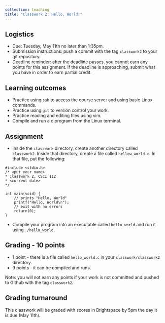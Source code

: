 ```yaml
---
collection: teaching
title: "Classwork 2: Hello, World!"
---
```


## Logistics
* Due: Tuesday, May 11th no later than 1:35pm.
* Submission instructions: push a commit with the tag `classwork2` to your git
	repository.
* Deadline reminder: after the deadline passes, you cannot earn any points for
	this assignment. If the deadline is approaching, submit what you have in
	order to earn partial credit.

## Learning outcomes
* Practice using `ssh` to access the course server and using basic Linux
	commands.
* Practice using `git` to version control your work.
* Practice reading and editing files using vim.
* Compile and run a c program from the Linux terminal.

## Assignment

* Inside the `classwork` directory, create another directory called
	`classwork2`. Inside that directory, create a file called `hellow_world.c`.
	In that file, put the following:

```
#include <stdio.h>
/* <put your name>
* Classwork 2, CSCI 112
* <current date>
*/

int main(void) {
	// prints "Hello, World"
	printf("Hello, World\n");
	// exit with no errors
	return(0);
}
```
* Compile your program into an executable called `hello_world` and run it using `./hello_world`.

## Grading - 10 points
* 1 point - there is a file called `hello_world.c` in your
	`classwork/classwork2` directory.
* 9 points - it can be compiled and runs.

Note: you will not earn any points if your work is not committed and pushed to
Github with the tag `classwork2`.

## Grading turnaround
This classwork will be graded with scores in Brightspace by 5pm the day it is
due (May 11th).

